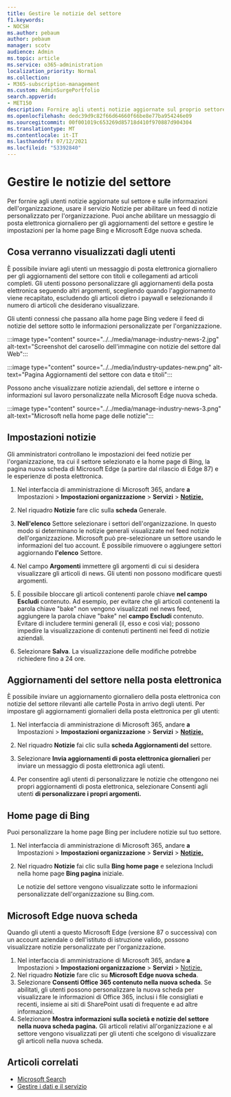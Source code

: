 ```yaml
---
title: Gestire le notizie del settore
f1.keywords:
- NOCSH
ms.author: pebaum
author: pebaum
manager: scotv
audience: Admin
ms.topic: article
ms.service: o365-administration
localization_priority: Normal
ms.collection:
- M365-subscription-management
ms.custom: AdminSurgePortfolio
search.appverid:
- MET150
description: Fornire agli utenti notizie aggiornate sul proprio settore e informazioni dell'organizzazione, usare il servizio Notizie per abilitare un feed di notizie personalizzato per l'organizzazione.
ms.openlocfilehash: dedc39d9c82f66d64660f66be8e77ba954246e09
ms.sourcegitcommit: 00f001019c653269d85718d410f970887d904304
ms.translationtype: MT
ms.contentlocale: it-IT
ms.lasthandoff: 07/12/2021
ms.locfileid: "53392840"
---
```

# <a name="manage-industry-news"></a>Gestire le notizie del settore

Per fornire agli utenti notizie aggiornate sul settore e sulle informazioni dell'organizzazione, usare il servizio Notizie per abilitare un feed di notizie personalizzato per l'organizzazione. Puoi anche abilitare un messaggio di posta elettronica giornaliero per gli aggiornamenti del settore e gestire le impostazioni per la home page Bing e Microsoft Edge nuova scheda. 

## <a name="what-your-users-will-see"></a>Cosa verranno visualizzati dagli utenti

È possibile inviare agli utenti un messaggio di posta elettronica giornaliero per gli aggiornamenti del settore con titoli e collegamenti ad articoli completi. Gli utenti possono personalizzare gli aggiornamenti della posta elettronica seguendo altri argomenti, scegliendo quando l'aggiornamento viene recapitato, escludendo gli articoli dietro i paywall e selezionando il numero di articoli che desiderano visualizzare. 
 
Gli utenti connessi che passano alla home page Bing vedere il feed di notizie del settore sotto le informazioni personalizzate per l'organizzazione. 
 
:::image type="content" source="../../media/manage-industry-news-2.jpg" alt-text="Screenshot del carosello dell'immagine con notizie del settore dal Web":::

:::image type="content" source="../../media/industry-updates-new.png" alt-text="Pagina Aggiornamenti del settore con data e titoli":::

Possono anche visualizzare notizie aziendali, del settore e interne o informazioni sul lavoro personalizzate nella Microsoft Edge nuova scheda. 

:::image type="content" source="../../media/manage-industry-news-3.png" alt-text="Microsoft nella home page delle notizie":::

## <a name="news-settings"></a>Impostazioni notizie

Gli amministratori controllano le impostazioni dei feed notizie per l'organizzazione, tra cui il settore selezionato e la home page di Bing, la pagina nuova scheda di Microsoft Edge (a partire dal rilascio di Edge 87) e le esperienze di posta elettronica. 

1. Nel interfaccia di amministrazione di Microsoft 365, andare **a** Impostazioni  >  **Impostazioni organizzazione**  >  **Servizi**  >  [**Notizie.**](https://admin.microsoft.com/adminportal/home?#/Settings/Services/:/Settings/L1/BingNews) 

1. Nel riquadro **Notizie** fare clic sulla **scheda** Generale.

1. **Nell'elenco** Settore selezionare i settori dell'organizzazione. In questo modo si determinano le notizie generali visualizzate nel feed notizie dell'organizzazione. Microsoft può pre-selezionare un settore usando le informazioni del tuo account. È possibile rimuovere o aggiungere settori aggiornando **l'elenco** Settore. 

1. Nel campo **Argomenti** immettere gli argomenti di cui si desidera visualizzare gli articoli di news. Gli utenti non possono modificare questi argomenti. 

1. È possibile bloccare gli articoli contenenti parole chiave **nel campo Escludi** contenuto. Ad esempio, per evitare che gli articoli contenenti la parola chiave "bake" non vengono visualizzati nel news feed, aggiungere la parola chiave "bake" nel **campo Escludi** contenuto. Evitare di includere termini generali (il, esso e così via); possono impedire la visualizzazione di contenuti pertinenti nei feed di notizie aziendali. 

1. Selezionare **Salva**. La visualizzazione delle modifiche potrebbe richiedere fino a 24 ore. 

## <a name="industry-updates-in-email"></a>Aggiornamenti del settore nella posta elettronica 

È possibile inviare un aggiornamento giornaliero della posta elettronica con notizie del settore rilevanti alle cartelle Posta in arrivo degli utenti. Per impostare gli aggiornamenti giornalieri della posta elettronica per gli utenti: 

1. Nel interfaccia di amministrazione di Microsoft 365, andare **a** Impostazioni  >  **Impostazioni organizzazione**  >  **Servizi**  >  [**Notizie.**](https://admin.microsoft.com/adminportal/home?#/Settings/Services/:/Settings/L1/BingNews) 

1. Nel riquadro **Notizie** fai clic sulla **scheda Aggiornamenti del** settore. 

1. Selezionare **Invia aggiornamenti di posta elettronica giornalieri** per inviare un messaggio di posta elettronica agli utenti. 

1. Per consentire agli utenti di personalizzare le notizie che ottengono nei propri aggiornamenti di posta elettronica, selezionare Consenti agli utenti **di personalizzare i propri argomenti.** 

## <a name="bing-homepage"></a>Home page di Bing

Puoi personalizzare la home page Bing per includere notizie sul tuo settore. 

1. Nel interfaccia di amministrazione di Microsoft 365, andare **a** Impostazioni  >  **Impostazioni organizzazione**  >  **Servizi**  >  [**Notizie.**](https://admin.microsoft.com/adminportal/home?#/Settings/Services/:/Settings/L1/BingNews) 

1. Nel riquadro **Notizie** fai clic sulla **Bing home page** e seleziona Includi nella home page **Bing pagina** iniziale. 

    Le notizie del settore vengono visualizzate sotto le informazioni personalizzate dell'organizzazione su Bing.com. 

## <a name="microsoft-edge-new-tab-page"></a>Microsoft Edge nuova scheda 
Quando gli utenti a questo Microsoft Edge (versione 87 o successiva) con un account aziendale o dell'istituto di istruzione valido, possono visualizzare notizie personalizzate per l'organizzazione.

1. Nel interfaccia di amministrazione di Microsoft 365, andare **a** Impostazioni  >  **Impostazioni organizzazione**  >  **Servizi**  >  [Notizie.](https://admin.microsoft.com/adminportal/home?#/Settings/Services/:/Settings/L1/BingNews)
2. Nel riquadro **Notizie** fare clic su **Microsoft Edge nuova scheda**.
3. Selezionare **Consenti Office 365 contenuto nella nuova scheda**. Se abilitati, gli utenti possono personalizzare la nuova scheda per visualizzare le informazioni di Office 365, inclusi i file consigliati e recenti, insieme ai siti di SharePoint usati di frequente e ad altre informazioni.
4. Selezionare **Mostra informazioni sulla società e notizie del settore nella nuova scheda pagina.** Gli articoli relativi all'organizzazione e al settore vengono visualizzati per gli utenti che scelgono di visualizzare gli articoli nella nuova scheda.

## <a name="related-articles"></a>Articoli correlati

- [Microsoft Search](/microsoftsearch/)
- [Gestire i dati e il servizio](./index.yml)